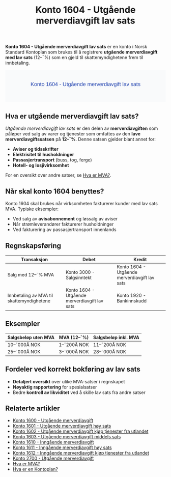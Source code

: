 ﻿---
title: "Konto 1604 - Utgående merverdiavgift lav sats"
seoTitle: "1604-utgaende-merverdiavgift-lav-sats"
meta_description: '**Konto 1604 - Utgående merverdiavgift lav sats** er en konto i Norsk Standard Kontoplan som brukes til å registrere **utgående merverdiavgift med lav sats**...'
slug: 1604-utgaende-merverdiavgift-lav-sats
type: blog
layout: pages/single
---

**Konto 1604 - Utgående merverdiavgift lav sats** er en konto i Norsk Standard Kontoplan som brukes til å registrere **utgående merverdiavgift med lav sats** (12–¯%) som en gjeld til skattemyndighetene frem til innbetaling.

![Illustrasjon av konto 1604 utgående merverdiavgift lav sats](1604-utgaende-merverdiavgift-lav-sats-image.svg)

## Hva er utgående merverdiavgift lav sats?

*Utgående merverdiavgift lav sats* er den delen av **merverdiavgiften** som påløper ved salg av varer og tjenester som omfattes av den **lave merverdiavgiftssatsen** på **12–¯%**. Denne satsen gjelder blant annet for:

* **Aviser og tidsskrifter**
* **Elektrisitet til husholdninger**
* **Passasjertransport** (buss, tog, ferge)
* **Hotell- og losjivirksomhet**

For en oversikt over andre satser, se [Hva er MVA?](/blogs/regnskap/hva-er-moms-mva "Hva er MVA? MVA-regnskapsføring og merverdiavgift").

## Når skal konto 1604 benyttes?

Konto 1604 skal brukes når virksomheten fakturerer kunder med lav sats MVA. Typiske eksempler:

* Ved salg av **avisabonnement** og løssalg av aviser
* Når strømleverandører fakturerer husholdninger
* Ved fakturering av passasjertransport innenlands

## Regnskapsføring

| Transaksjon                                    | Debet                                   | Kredit                                           |
|------------------------------------------------|-----------------------------------------|--------------------------------------------------|
| Salg med 12–¯% MVA                              | Konto 3000 - Salgsinntekt               | Konto 1604 - Utgående merverdiavgift lav sats     |
| Innbetaling av MVA til skattemyndighetene      | Konto 1604 - Utgående merverdiavgift lav sats | Konto 1920 - Bankinnskudd                        |

## Eksempler

| Salgsbeløp uten MVA | MVA (12–¯%)  | Salgsbeløp inkl. MVA |
|---------------------|-------------|----------------------|
| 10–¯000Â NOK          | 1–¯200Â NOK   | 11–¯200Â NOK           |
| 25–¯000Â NOK          | 3–¯000Â NOK   | 28–¯000Â NOK           |

## Fordeler ved korrekt bokføring av lav sats

* **Detaljert oversikt** over ulike MVA-satser i regnskapet
* **Nøyaktig rapportering** for spesialsatser
* Bedre **kontroll av likviditet** ved å skille lav sats fra andre satser

## Relaterte artikler

* [Konto 1600 - Utgående merverdiavgift](/blogs/kontoplan/1600-utgaende-merverdiavgift "Konto 1600 - Utgående merverdiavgift")
* [Konto 1601 - Utgående merverdiavgift høy sats](/blogs/kontoplan/1601-utgaende-merverdiavgift-hoy-sats "Konto 1601 - Utgående merverdiavgift høy sats")
* [Konto 1602 - Utgående merverdiavgift kjøp tjenester fra utlandet](/blogs/kontoplan/1602-utgaende-merverdiavgift-kjop-tjen-fra-utlandet "Konto 1602 - Utgående merverdiavgift kjøp tjenester fra utlandet")
* [Konto 1603 - Utgående merverdiavgift middels sats](/blogs/kontoplan/1603-utgaende-merverdiavgift-middels-sats "Konto 1603 - Utgående merverdiavgift middels sats")
* [Konto 1610 - Inngående merverdiavgift](/blogs/kontoplan/1610-inngaaende-merverdiavgift "Konto 1610 - Inngående merverdiavgift")
* [Konto 1611 - Inngående merverdiavgift høy sats](/blogs/kontoplan/1611-inngaaende-merverdiavgift-hoy-sats "Konto 1611 - Inngående merverdiavgift høy sats")
* [Konto 1612 - Inngående merverdiavgift kjøp tjenester fra utlandet](/blogs/kontoplan/1612-inngaaende-merverdiavgift-kjop-tjen-fra-utlandet "Konto 1612 - Inngående merverdiavgift kjøp tjenester fra utlandet")
* [Konto 2700 - Utgående merverdiavgift](/blogs/kontoplan/2700-utgaende-merverdiavgift "Konto 2700 - Utgående merverdiavgift")
* [Hva er MVA?](/blogs/regnskap/hva-er-moms-mva "Hva er MVA? MVA-regnskapsføring og merverdiavgift")
* [Hva er en Kontoplan?](/blogs/regnskap/hva-er-kontoplan "Hva er en Kontoplan? Komplett Guide til Kontoplaner i Norsk Regnskap")






